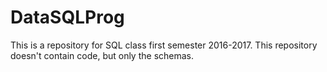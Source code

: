 # DataSQLProg

This is a repository for SQL class first semester 2016-2017. This repository doesn't contain code, but only the schemas.
